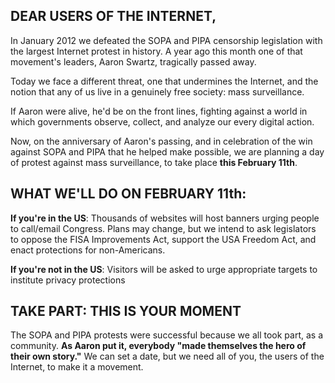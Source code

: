 ## DEAR USERS OF THE INTERNET,

In January 2012 we defeated the SOPA and PIPA censorship legislation with the largest Internet protest in history. A year ago this month one of that movement's leaders, Aaron Swartz, tragically passed away.

Today we face a different threat, one that undermines the Internet, and the notion that any of us live in a genuinely free society: mass surveillance.

If Aaron were alive, he'd be on the front lines, fighting against a world in which governments observe, collect, and analyze our every digital action.

Now, on the anniversary of Aaron's passing, and in celebration of the win against SOPA and PIPA that he helped make possible, we are planning a day of protest against mass surveillance, to take place **this February 11th**.


## WHAT WE'LL DO ON FEBRUARY 11th:

**If you're in the US**: Thousands of websites will host banners urging people to call/email Congress. Plans may change, but we intend to ask legislators to oppose the FISA Improvements Act, support the USA Freedom Act, and enact protections for non-Americans.

**If you're not in the US**: Visitors will be asked to urge appropriate targets to institute privacy protections


## TAKE PART: THIS IS YOUR MOMENT

The SOPA and PIPA protests were successful because we all took part, as a community. **As Aaron put it, everybody "made themselves the hero of their own story."** We can set a date, but we need all of you, the users of the Internet, to make it a movement.
